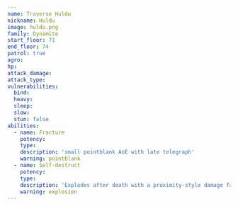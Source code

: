 ```yaml
---
name: Traverse Huldu
nickname: Huldu
image: huldu.png
family: Dynamite
start_floor: 71
end_floor: 74
patrol: true
agro: 
hp: 
attack_damage: 
attack_type: 
vulnerabilities:
  bind: 
  heavy: 
  sleep: 
  slow: 
  stun: false
abilities:
  - name: Fracture
    potency: 
    type: 
    description: 'small pointblank AoE with late telegraph'
    warning: pointblank
  - name: Self-destruct
    potency: 
    type: 
    description: 'Explodes after death with a proximity-style damage falloff - dramatically more deadly as you get closer'
    warning: explosion
---
```

